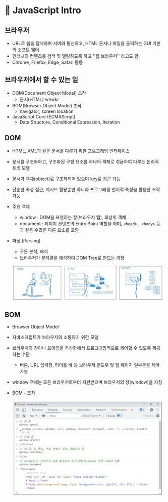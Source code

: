 # 📒 JavaScript Intro



## 브라우저

- URL로 웹을 탐색하며 서버와 통신하고, HTML 문서나 파일을 출력하는 GUI 기반의 소프트 웨어
- 인터넷의 컨텐츠를 검색 및 열람하도록 하고 ''웹 브라우저'' 라고도 함.
- Chrome, Friefox, Edge, Safari 등등

## 브라우저에서 할 수 있는 일

- DOM(Document Object Model) 조작
  - 문서(HTML) whwkr
- BOM(Browser Object Model) 조작
  - navigator, screen location
- JavaScript Core (ECMAScript)
  - Data Structure, Conditional Expression, Iteration

## DOM

- HTML, XML과 같은 문서를 다루기 위한 프로그래밍 인터페이스

- 문서를 구조화하고, 구조화된 구성 요소를 하나의 객체로 취급하여 다루는 논리적 트리 모델

- 문서가 객체(object)로 구조화되어 있으며 key로 접근 가능

- 단순한 속성 접근, 메서드 활용뿐만 아니라 프로그래밍 언어적 특성을 활용한 조작 가능

- 주요 객체

  - window : DOM을 표현하는 창(브라우저 탭), 최상위 객체
  - document : 페이지 컨텐츠의 Entry Point 역할을 하며, `<head>, <body>` 등과 같은 수많은 다른 요소를 포함

- 파싱 (Parsing)

  - 구문 분석, 해석
  - 브라우저가 문자열을 해석하여 DOM Tree로 만드는 과정

  ![image-20220425194429168](JavaScript%20%EA%B8%B0%EC%B4%88.assets/image-20220425194429168.png)

## BOM

- Browser Object Model

- 자바스크립트가 브라우저와 소통하기 위한 모델

- 브라우저의 창이나 프레임을 추상화해서 프로그래밍적으로 제어할 수 있도록 제공하는 수단

  - 버튼, URL 입력창, 타이틀 바 등 브라우저 윈도우 및 웹 페이지 일부분을 제어 가능

- window 객체는 모든 브라우저로부터 지원받으며 브라우저의 창(window)을 지칭

- BOM - 조작

  ![image-20220425194411709](JavaScript%20%EA%B8%B0%EC%B4%88.assets/image-20220425194411709.png)